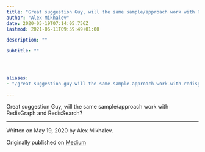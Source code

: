 ```yaml
---
title: "Great suggestion Guy, will the same sample/approach work with RedisGraph and RedisSearch?"
author: "Alex Mikhalev"
date: 2020-05-19T07:14:05.756Z
lastmod: 2021-06-11T09:59:49+01:00

description: ""

subtitle: ""




aliases:
- "/great-suggestion-guy-will-the-same-sample-approach-work-with-redisgraph-and-redissearch-4166c86fdd06"

---
```


Great suggestion Guy, will the same sample/approach work with RedisGraph and RedisSearch?

* * *
Written on May 19, 2020 by Alex Mikhalev.

Originally published on [Medium](https://medium.com/@alexmikhalev/great-suggestion-guy-will-the-same-sample-approach-work-with-redisgraph-and-redissearch-4166c86fdd06)
